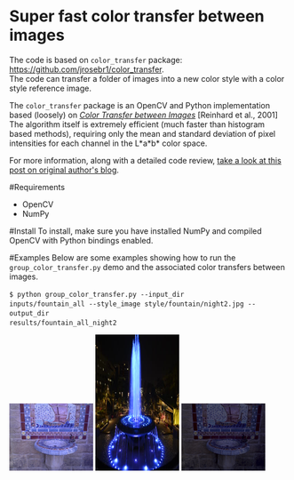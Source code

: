 Super fast color transfer between images
==============
The code is based on <code>color_transfer</code> package: https://github.com/jrosebr1/color_transfer.  
The code can transfer a folder of images into a new color style with a color style reference image.
  
The <code>color_transfer</code> package is an OpenCV and Python implementation based (loosely) on [*Color Transfer between Images*](https://www.cs.tau.ac.il/~turkel/imagepapers/ColorTransfer.pdf) [Reinhard et al., 2001] The algorithm itself is extremely efficient (much faster than histogram based methods), requiring only the mean and standard deviation of pixel intensities for each channel in the L\*a\*b\* color space.

For more information, along with a detailed code review, [take a look at this post on original author's blog](http://www.pyimagesearch.com/2014/06/30/super-fast-color-transfer-images/).

#Requirements
- OpenCV
- NumPy

#Install
To install, make sure you have installed NumPy and compiled OpenCV with Python bindings enabled.

<!-- From there, there easiest way to install is via pip: -->

<!-- <code>$ pip install color_transfer</code> -->

#Examples
Below are some examples showing how to run the <code>group_color_transfer.py</code> demo and the associated color transfers between images.  

<code>$ python group_color_transfer.py --input_dir inputs/fountain_all --style_image style/fountain/night2.jpg --output_dir results/fountain_all_night2</code>
  
<img src="docs/images/fountain_day.jpg" width="30%" >
<img src="docs/images/fountain_night_style.jpg" width="30%" height="245">
<img src="docs/images/fountain_night.png" width="30%">